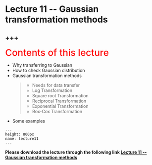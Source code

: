 # Lecture 11 -- Gaussian transformation methods

+++
---

<span style = "color: red; font-weight: 500;  font-size: 30px; text-align: left">Contents of this lecture</span>  <br />

* Why transferring to Gaussian
* How to check Gaussian distribution
* Gaussian transformation methods 
   >- Needs for data transfer 
   >- Log Transformation
   >- Square root Transformation
   >- Reciprocal Transformation
   >- Exponential Transformation
   >- Box-Cox Transformation
* Some examples




```{figure} ./lectures/lecture11.png
---
height: 800px
name: lecture11
---
```

**Please download the lecture through the following link [Lecture 11 -- Gaussian transformation methods](https://github.com/wengangmao/fmms050/blob/main/contents/time-series/lectures/Lecture%2011%20-%20Transformation%20and%20Gaussian.pdf)**